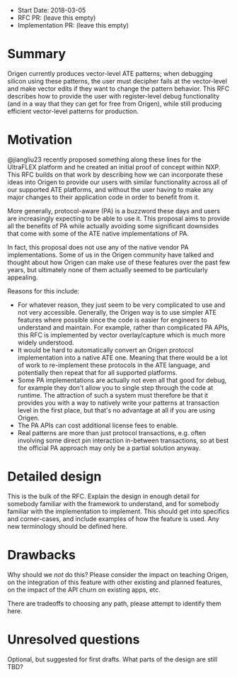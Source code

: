 - Start Date: 2018-03-05
- RFC PR: (leave this empty)
- Implementation PR: (leave this empty)

# Summary

Origen currently produces vector-level ATE patterns; when debugging silicon using these patterns, the user
must  decipher fails at the vector-level and make vector edits if they want to change the pattern behavior.
This RFC describes how to provide the user with register-level debug functionality (and in a way that they can get for
free from Origen), while still producing efficient vector-level patterns for production.

# Motivation

@jiangliu23 recently proposed something along these lines for the UltraFLEX platform and he created an initial proof of
concept within NXP.
This RFC builds on that work by describing how we can incorporate these ideas into Origen to provide our users with similar
functionality across all of our supported ATE platforms, and without the user having to make any major changes to their application
code in order to benefit from it.

More generally, protocol-aware (PA) is a buzzword these days and users are increasingly expecting to be able to use it. This proposal aims to
provide all the benefits of PA while actually avoiding some significant downsides that come with some of the ATE native implementations
of PA.

In fact, this proposal does not use any of the native vendor PA implementations. Some of us in the Origen community have talked and
thought about how Origen can make use of these features over the past few years, but ultimately none of them actually seemed to be particularly appealing.

Reasons for this include:

* For whatever reason, they just seem to be very complicated to use and not very accessible. Generally, the Origen way is to use simpler ATE features where possible since the code is easier for engineers to understand and maintain. For example, rather than complicated PA APIs, this RFC is implemented by vector overlay/capture which is much more widely understood.
* It would be hard to automatically convert an Origen protocol implementation into a native ATE one. Meaning that there would be a lot of work to re-implement these protocols in the ATE language, and potentially then repeat that for all supported platforms.
* Some PA implementations are actually not even all that good for debug, for example they don't allow you to single step through the code at runtime. The attraction of such a system must therefore be that it provides you with a way to natively write your patterns at transaction level in the first place, but that's no advantage at all if you are using Origen.
* The PA APIs can cost additional license fees to enable.
* Real patterns are more than just protocol transactions, e.g. often involving some direct pin interaction in-between transactions, so at best the official PA approach may only be a partial solution anyway.

# Detailed design






This is the bulk of the RFC. Explain the design in enough detail for somebody
familiar with the framework to understand, and for somebody familiar with the
implementation to implement. This should get into specifics and corner-cases,
and include examples of how the feature is used. Any new terminology should be
defined here.

# Drawbacks

Why should we *not* do this? Please consider the impact on teaching Origen,
on the integration of this feature with other existing and planned features,
on the impact of the API churn on existing apps, etc.

There are tradeoffs to choosing any path, please attempt to identify them here.

# Unresolved questions

Optional, but suggested for first drafts. What parts of the design are still
TBD?
